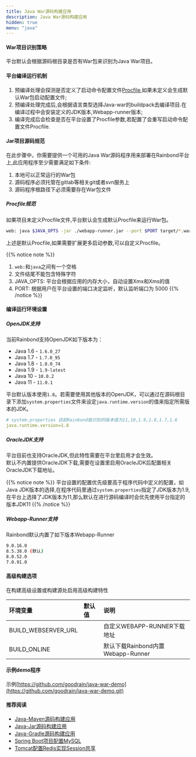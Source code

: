 ```yaml
---
title: Java War源码构建应用
description: Java War源码构建应用
hidden: true
menu: "java"
---
```


#### War项目识别策略
平台默认会根据源码根目录是否有War包来识别为Java War项目。

#### 平台编译运行机制

1. 预编译处理会探测是否定义了启动命令配置文件[Procfile](../etc/procfile/),如果未定义会生成默认War包启动配置文件;
2. 预编译处理完成后,会根据语言类型选择Java-war的buildpack去编译项目.在编译过程中会安装定义的JDK版本,Webapp-runner版本;
3. 编译完成后会检查是否在平台设置了Procfile参数,若配置了会重写启动命令配置文件Procfile.

#### Jar项目源码规范

在此步骤中，你需要提供一个可用的Java War源码程序用来部署在Rainbond平台上,此应用程序至少需要满足如下条件:

1. 本地可以正常运行的War包
2. 源码程序必须托管在gitlab等相关git或者svn服务上
3. 源码程序根路径下必须需要存在War包文件 

##### Procfile规范

如果项目未定义Procfile文件,平台默认会生成默认Procfile来运行War包。

```bash
web: java $JAVA_OPTS -jar ./webapp-runner.jar --port $PORT target/*.war
```

上述是默认Procfile,如果需要扩展更多启动参数,可以自定义Procfile。

{{% notice note %}}
1. `web:`和`java`之间有一个空格
2. 文件结尾不能包含特殊字符
3. JAVA_OPTS: 平台会根据应用的内存大小，自动设置Xmx和Xms的值
4. PORT: 根据用户在平台设置的端口决定监听，默认监听端口为 5000
{{% /notice %}}

#### 编译运行环境设置

##### OpenJDK支持

当前Rainbond支持OpenJDK如下版本为：

- Java 1.6 - `1.6.0_27`
- Java 1.7 - `1.7.0_95`
- Java 1.8 - `1.8.0_74`
- Java 1.9 - `1.9-latest`
- Java 10  - `10.0.2`
- Java 11  - `11.0.1`

平台默认版本使用`1.8`。若需要使用其他版本的OpenJDK，可以通过在源码根目录下添加`system.properties`文件来设定`java.runtime.version`的值来指定所需版本的JDK。

```yaml
# system.properties 目前Rainbond能识别的版本值为11,10,1.9,1.8,1.7,1.6
java.runtime.version=1.8
```

##### OracleJDK支持

平台目前也支持OracleJDK,但此特性需要在平台里启用才会生效。  
默认不内置提供OracleJDK下载,需要在设置里启用OracleJDK后配置相关OracleJDK下载地址。

{{% notice note %}}
平台设置的配置优先级要高于程序代码中定义的配置，如Java JDK版本的选择,在程序代码里通过`system.properties`指定了JDK版本为1.9,在平台上选择了JDK版本为11,那么默认在进行源码编译时会优先使用平台指定的版本JDK11
{{% /notice %}}

##### Webapp-Runner支持

Rainbond默认内置了如下版本Webapp-Runner

```bash
9.0.16.0
8.5.38.0 (默认)
8.0.52.0 
7.0.91.0
```

#### 高级构建选项

在构建高级设置或构建源处启用高级构建特性

| 环境变量     | 默认值        | 说明                     |
| :------- | :----------- | :----------------------- |
| BUILD_WEBSERVER_URL   |         | 自定义WEBAPP-RUNNER下载地址                    |
| BUILD_ONLINE |  | 默认下载Rainbond内置Webapp-Runner |

#### 示例demo程序

示例[https://github.com/goodrain/java-war-demo](https://github.com/goodrain/java-war-demo.git)

#### 推荐阅读

- [Java-Maven源码构建应用](../java-maven/)
- [Java-Jar源码构建应用](../java-jar/)
- [Java-Gradle源码构建应用](../java-gradle/)
- [Spring Boot项目配置MySQL](../java/spring-boot-mysql/)
- [Tomcat配置Redis实现Session共享](../java/tomcat-redis-session)
